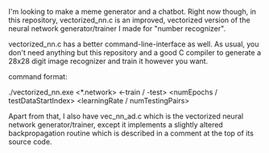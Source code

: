 I'm looking to make a meme generator and a chatbot. Right now though, in this repository, vectorized_nn.c is an improved, vectorized version of the neural network generator/trainer I made for "number recognizer".

vectorized_nn.c has a better command-line-interface as well. As usual, you don't need anything but this repository and a good C compiler to generate a 28x28 digit image recognizer and train it however you want.


command format:

./vectorized_nn.exe <*.network> <-train / -test> <numEpochs / testDataStartIndex> <learningRate / numTestingPairs>


Apart from that, I also have vec_nn_ad.c which is the vectorized neural network generator/trainer, except it implements a slightly altered backpropagation routine which is described in a comment at the top of its source code.